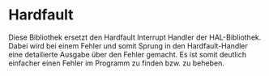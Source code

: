 # Hardfault

Diese Bibliothek ersetzt den Hardfault Interrupt Handler der HAL-Bibliothek.
Dabei wird bei einem Fehler und somit Sprung in den Hardfault-Handler eine
detailierte Ausgabe über den Fehler gemacht. Es ist somit deutlich einfacher
einen Fehler im Programm zu finden bzw. zu beheben.